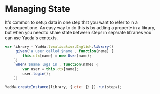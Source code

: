 # Managing State
It's common to setup data in one step that you want to refer to in a subsequent one. An easy way to do this is by adding a property in a library, but when you need to share state between steps in separate libraries you can use Yadda's contexts.

```js
var library = Yadda.localisation.English.library()
    .given('a user called $name', function(name) {
        this.ctx[name] = new User(name);
    })
    .when('$name logs in', function(name) {
        var user = this.ctx[name];
        user.login();
    })

Yadda.createInstance(library, { ctx: {} }).run(steps);

```
